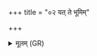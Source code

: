 +++
title = "०२ यत् ते भूमिम्"

+++
<details><summary>मूलम् (GR)</summary>

यत् ते भूमिं चतुःस्रक्तिं  
मनः (…) ॥ +++(see 1bcd)+++
</details>
